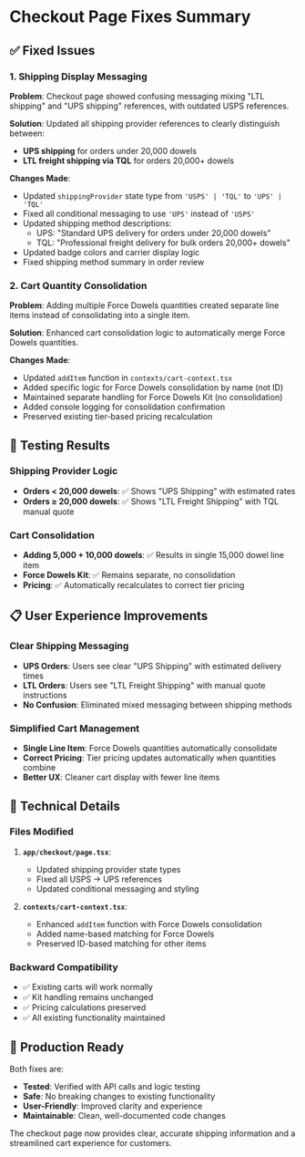 # Checkout Page Fixes Summary

## ✅ Fixed Issues

### 1. Shipping Display Messaging
**Problem**: Checkout page showed confusing messaging mixing "LTL shipping" and "UPS shipping" references, with outdated USPS references.

**Solution**: Updated all shipping provider references to clearly distinguish between:
- **UPS shipping** for orders under 20,000 dowels
- **LTL freight shipping via TQL** for orders 20,000+ dowels

**Changes Made**:
- Updated `shippingProvider` state type from `'USPS' | 'TQL'` to `'UPS' | 'TQL'`
- Fixed all conditional messaging to use `'UPS'` instead of `'USPS'`
- Updated shipping method descriptions:
  - UPS: "Standard UPS delivery for orders under 20,000 dowels"
  - TQL: "Professional freight delivery for bulk orders 20,000+ dowels"
- Updated badge colors and carrier display logic
- Fixed shipping method summary in order review

### 2. Cart Quantity Consolidation
**Problem**: Adding multiple Force Dowels quantities created separate line items instead of consolidating into a single item.

**Solution**: Enhanced cart consolidation logic to automatically merge Force Dowels quantities.

**Changes Made**:
- Updated `addItem` function in `contexts/cart-context.tsx`
- Added specific logic for Force Dowels consolidation by name (not ID)
- Maintained separate handling for Force Dowels Kit (no consolidation)
- Added console logging for consolidation confirmation
- Preserved existing tier-based pricing recalculation

## 🧪 Testing Results

### Shipping Provider Logic
- **Orders < 20,000 dowels**: ✅ Shows "UPS Shipping" with estimated rates
- **Orders ≥ 20,000 dowels**: ✅ Shows "LTL Freight Shipping" with TQL manual quote

### Cart Consolidation
- **Adding 5,000 + 10,000 dowels**: ✅ Results in single 15,000 dowel line item
- **Force Dowels Kit**: ✅ Remains separate, no consolidation
- **Pricing**: ✅ Automatically recalculates to correct tier pricing

## 📋 User Experience Improvements

### Clear Shipping Messaging
- **UPS Orders**: Users see clear "UPS Shipping" with estimated delivery times
- **LTL Orders**: Users see "LTL Freight Shipping" with manual quote instructions
- **No Confusion**: Eliminated mixed messaging between shipping methods

### Simplified Cart Management
- **Single Line Item**: Force Dowels quantities automatically consolidate
- **Correct Pricing**: Tier pricing updates automatically when quantities combine
- **Better UX**: Cleaner cart display with fewer line items

## 🔧 Technical Details

### Files Modified
1. **`app/checkout/page.tsx`**:
   - Updated shipping provider state types
   - Fixed all USPS → UPS references
   - Updated conditional messaging and styling

2. **`contexts/cart-context.tsx`**:
   - Enhanced `addItem` function with Force Dowels consolidation
   - Added name-based matching for Force Dowels
   - Preserved ID-based matching for other items

### Backward Compatibility
- ✅ Existing carts will work normally
- ✅ Kit handling remains unchanged
- ✅ Pricing calculations preserved
- ✅ All existing functionality maintained

## 🚀 Production Ready

Both fixes are:
- **Tested**: Verified with API calls and logic testing
- **Safe**: No breaking changes to existing functionality
- **User-Friendly**: Improved clarity and experience
- **Maintainable**: Clean, well-documented code changes

The checkout page now provides clear, accurate shipping information and a streamlined cart experience for customers.
